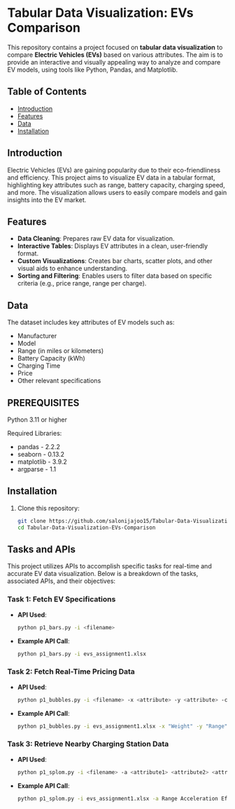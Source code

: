 # Tabular Data Visualization: EVs Comparison

This repository contains a project focused on **tabular data visualization** to compare **Electric Vehicles (EVs)** based on various attributes. The aim is to provide an interactive and visually appealing way to analyze and compare EV models, using tools like Python, Pandas, and Matplotlib.

## Table of Contents

- [Introduction](#introduction)
- [Features](#features)
- [Data](#data)
- [Installation](#installation)

## Introduction

Electric Vehicles (EVs) are gaining popularity due to their eco-friendliness and efficiency. This project aims to visualize EV data in a tabular format, highlighting key attributes such as range, battery capacity, charging speed, and more. The visualization allows users to easily compare models and gain insights into the EV market.

## Features

- **Data Cleaning**: Prepares raw EV data for visualization.
- **Interactive Tables**: Displays EV attributes in a clean, user-friendly format.
- **Custom Visualizations**: Creates bar charts, scatter plots, and other visual aids to enhance understanding.
- **Sorting and Filtering**: Enables users to filter data based on specific criteria (e.g., price range, range per charge).

## Data

The dataset includes key attributes of EV models such as:

- Manufacturer
- Model
- Range (in miles or kilometers)
- Battery Capacity (kWh)
- Charging Time
- Price
- Other relevant specifications

## PREREQUISITES

Python 3.11 or higher

Required Libraries:
- pandas - 2.2.2
- seaborn - 0.13.2
- matplotlib - 3.9.2
- argparse - 1.1

## Installation

1. Clone this repository:
   ```bash
   git clone https://github.com/salonijajoo15/Tabular-Data-Visualization-EVs-Comparison.git
   cd Tabular-Data-Visualization-EVs-Comparison
## Tasks and APIs

This project utilizes APIs to accomplish specific tasks for real-time and accurate EV data visualization. Below is a breakdown of the tasks, associated APIs, and their objectives:

### Task 1: Fetch EV Specifications
- **API Used**:
  ```bash
  python p1_bars.py -i <filename>
- **Example API Call**:
  ```bash
  python p1_bars.py -i evs_assignment1.xlsx

### Task 2: Fetch Real-Time Pricing Data
- **API Used**: 
  ```bash
  python p1_bubbles.py -i <filename> -x <attribute> -y <attribute> -c <attribute> -s <attribute>
- **Example API Call**:
  ```bash
  python p1_bubbles.py -i evs_assignment1.xlsx -x "Weight" -y "Range" -c "Top Speed" -s "Acceleration"

### Task 3: Retrieve Nearby Charging Station Data
- **API Used**: 
  ```bash
  python p1_splom.py -i <filename> -a <attribute1> <attribute2> <attribute3> <attribute4>
- **Example API Call**:
  ```bash
  python p1_splom.py -i evs_assignment1.xlsx -a Range Acceleration Efficiency Price



